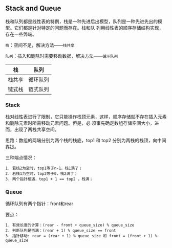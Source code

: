 ## Stack and Queue

栈和队列都是线性表的特例，栈是一种先进后出模型，队列是一种先进先出的模型。它们都是针对特定的问题而存在。栈和队
列用线性表的顺序存储结构实现，存在一些弊端。

``栈``：空间不足，解决方法——`栈共享`

``队列``：插入和删除时需要移动数据，解决方法——`循环队列`

| 栈         |    队列   |
| :--------: | :--------:|
| 栈共享     | 循环队列 |
| 链式栈     | 链式队列 |

### Stack

栈对线性表进行了限制，它只能操作栈顶元素，这样，顺序存储就不存在插入元素和删除元素时所需移动元素问题。但是，必
须事先确定数组存储空间大小，进而，出现了两栈共享空间。

思路：数组的两端分别为两个栈的栈底，top1 和 top2 分别为两栈的栈顶，向中间靠拢。

三种端点情况：
```
1. 若栈2为空时，top1等于n-1，栈1满了；
2. 若栈1为空时，top2等于0，栈2满了；
3. 两个指针相遇，top1 + 1 == top2 ，栈满；
```

### Queue

循环队列有两个指针：front和rear

要点：
```
1. 有效长度的计算：(rear - front + queue_size) % queue_size
2. 判断队列是否满：(rear + 1) % queue_size == front
3. 指针移动: rear = (rear + 1) % queue_size 和 front = (front + 1) % queue_size
```
